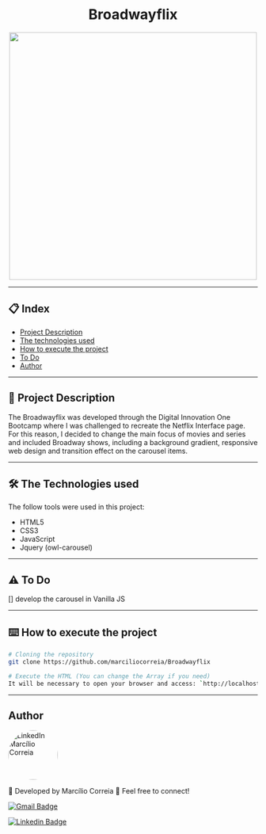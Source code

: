 <h1 align="center">Broadwayflix</h1>

<p align="center">
  <img src="https://user-images.githubusercontent.com/49158754/98930327-67519a80-24d4-11eb-9915-40125440c2f2.png" width="500"/>
</p>

---
## 📋 Index
- [Project Description](#-Project-Description)
- [The technologies used](#-The-Technologies-used)
- [How to execute the project](#-How-to-execute-the-project)
- [To Do](#-To-Do)
- [Author](#-Author)

---
<a name="-Project-Description"></a>
## 🚀 Project Description
<p>The Broadwayflix was developed through the Digital Innovation One Bootcamp where I was challenged to recreate the Netflix Interface page. For this reason, I decided to change the main focus of movies and series and included Broadway shows, including a background gradient, responsive web design and transition effect on the carousel items.</p>

--- 
<a name="-The-Technologies-used"></a>
## 🛠️ The Technologies used 

The follow tools were used in this project:
* HTML5
* CSS3
* JavaScript
* Jquery (owl-carousel)

---
<a name="-To-Do"></a>
## ⚠️ To Do 
[] develop the carousel in Vanilla JS

---
<a name="-How-to-execute-the-project"></a>
## ⌨️ How to execute the project

```bash
# Cloning the repository
git clone https://github.com/marciliocorreia/Broadwayflix

# Execute the HTML (You can change the Array if you need)
It will be necessary to open your browser and access: `http://localhost:5500/`
```

---
<a name="-Author"></a>
## Author
<a href="https://www.linkedin.com/in/marciliocorreia/" title="MarcilioCorreia"><img style="border-radius: 50%;" src="https://avatars0.githubusercontent.com/u/49158754?s=460&u=8d2c3e8f7e3441a6b150758a720e7e4379e36407&v=4" width="100px;" alt="LinkedIn Marcílio Correia"/></a>

🚀 Developed by Marcílio Correia 👋 Feel free to connect!

[![Gmail Badge](https://img.shields.io/badge/-marcilio.msc@gmail.com-c14438?style=flat-square&logo=Gmail&logoColor=white&link=mailto:marcilio.msc@gmail.com)](mailto:marcilio.msc@gmail.com)


<a href="https://www.linkedin.com/in/marciliocorreia/">![Linkedin Badge](https://img.shields.io/badge/linkedin-%230077B5.svg?&style=for-the-badge&logo=linkedin&logoColor=white&link=https://www.linkedin.com/in/marciliocorreia/)</a>
